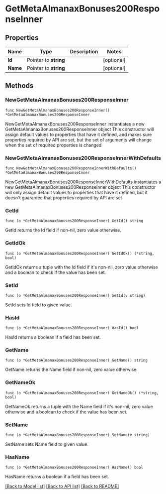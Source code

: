 # GetMetaAlmanaxBonuses200ResponseInner

## Properties

Name | Type | Description | Notes
------------ | ------------- | ------------- | -------------
**Id** | Pointer to **string** |  | [optional] 
**Name** | Pointer to **string** |  | [optional] 

## Methods

### NewGetMetaAlmanaxBonuses200ResponseInner

`func NewGetMetaAlmanaxBonuses200ResponseInner() *GetMetaAlmanaxBonuses200ResponseInner`

NewGetMetaAlmanaxBonuses200ResponseInner instantiates a new GetMetaAlmanaxBonuses200ResponseInner object
This constructor will assign default values to properties that have it defined,
and makes sure properties required by API are set, but the set of arguments
will change when the set of required properties is changed

### NewGetMetaAlmanaxBonuses200ResponseInnerWithDefaults

`func NewGetMetaAlmanaxBonuses200ResponseInnerWithDefaults() *GetMetaAlmanaxBonuses200ResponseInner`

NewGetMetaAlmanaxBonuses200ResponseInnerWithDefaults instantiates a new GetMetaAlmanaxBonuses200ResponseInner object
This constructor will only assign default values to properties that have it defined,
but it doesn't guarantee that properties required by API are set

### GetId

`func (o *GetMetaAlmanaxBonuses200ResponseInner) GetId() string`

GetId returns the Id field if non-nil, zero value otherwise.

### GetIdOk

`func (o *GetMetaAlmanaxBonuses200ResponseInner) GetIdOk() (*string, bool)`

GetIdOk returns a tuple with the Id field if it's non-nil, zero value otherwise
and a boolean to check if the value has been set.

### SetId

`func (o *GetMetaAlmanaxBonuses200ResponseInner) SetId(v string)`

SetId sets Id field to given value.

### HasId

`func (o *GetMetaAlmanaxBonuses200ResponseInner) HasId() bool`

HasId returns a boolean if a field has been set.

### GetName

`func (o *GetMetaAlmanaxBonuses200ResponseInner) GetName() string`

GetName returns the Name field if non-nil, zero value otherwise.

### GetNameOk

`func (o *GetMetaAlmanaxBonuses200ResponseInner) GetNameOk() (*string, bool)`

GetNameOk returns a tuple with the Name field if it's non-nil, zero value otherwise
and a boolean to check if the value has been set.

### SetName

`func (o *GetMetaAlmanaxBonuses200ResponseInner) SetName(v string)`

SetName sets Name field to given value.

### HasName

`func (o *GetMetaAlmanaxBonuses200ResponseInner) HasName() bool`

HasName returns a boolean if a field has been set.


[[Back to Model list]](../README.md#documentation-for-models) [[Back to API list]](../README.md#documentation-for-api-endpoints) [[Back to README]](../README.md)


